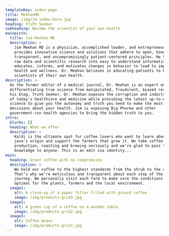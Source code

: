 ```yaml
---
templateKey: index-page
title: MeehanMD
image: /img/jm-index-hero.jpg
heading: Truth Seeker
subheading: Become the scientist of your own health
mainpitch:
  title: Jim Meehan MD
  description: >
    Jim Meehan MD is a physician, accomplished leader, and entrepreneur who
    provides innovative science and solutions that adhere to open, honest,
    transparent, and uncompromisingly patient-centered principles. He transforms
    raw data and scientific research into easy to understand information that
    educates, informs, and motivates changes in behavior to lead to improved
    health and wellness. Dr. Meehan believes in educating patients to be
    scientists of their own health.
description: >-
  As the former editor of a medical journal, Dr. Meehan is an expert on
  differentiating true science from manipulated, fraudulent, biased research. In
  his blog, Truth Seeker, Dr. Meehan exposes the corruption and indoctrination
  of today's healthcare and medicine while providing the latest up-to-date
  science to give you the autonomy and truth you need to make the most informed
  decisions about your health. Jim is exposing Big Pharma and other
  government-run health agencies to bring the hidden truth to you. 
intro:
  blurbs: []
  heading: What we offer
  description: >
    Kaldi is the ultimate spot for coffee lovers who want to learn about their
    java’s origin and support the farmers that grew it. We take coffee
    production, roasting and brewing seriously and we’re glad to pass that
    knowledge to anyone. This is an edit via identity...
main:
  heading: Great coffee with no compromises
  description: >
    We hold our coffee to the highest standards from the shrub to the cup.
    That’s why we’re meticulous and transparent about each step of the coffee’s
    journey. We personally visit each farm to make sure the conditions are
    optimal for the plants, farmers and the local environment.
  image1:
    alt: A close-up of a paper filter filled with ground coffee
    image: /img/products-grid3.jpg
  image2:
    alt: A green cup of a coffee on a wooden table
    image: /img/products-grid2.jpg
  image3:
    alt: Coffee beans
    image: /img/products-grid1.jpg
---
```

